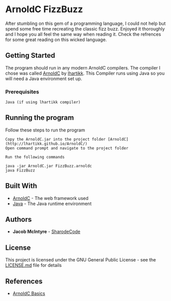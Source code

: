 # ArnoldC FizzBuzz

After stumbling on this gem of a programming language, I could not help but spend some free time recreating the classic fizz buzz. Enjoyed it thoroughly and I hope you all feel the same way when reading it. Check the refrences for some great reading on this wicked language.

## Getting Started

The program should run in any modern ArnoldC compilers. The compiler I chose was called [ArnoldC](https://github.com/lhartikk/ArnoldC) by [lhartikk](https://github.com/lhartikk). This Compiler runs using Java so you will need a Java environment set up.

### Prerequisites

```
Java (if using lhartikk compiler)
```

## Running the program

Follow these steps to run the program

```
Copy the ArnoldC.jar into the project folder [ArnoldC](http://lhartikk.github.io/ArnoldC/)
Open command prompt and navigate to the project folder

Run the following commands

java -jar ArnoldC.jar FizzBuzz.arnoldc
java FizzBuzz

```

## Built With

* [ArnoldC](https://github.com/lhartikk/ArnoldC) - The web framework used
* [Java](http://www.oracle.com/technetwork/java/javase/downloads/jre8-downloads-2133155.html) - The Java runtime environment

## Authors

* **Jacob McIntyre** - [SharodeCode](https://github.com/SharodeCode)

## License

This project is licensed under the GNU General Public License - see the [LICENSE.md](LICENSE.md) file for details

## References

* [ArnoldC Basics](https://github.com/lhartikk/ArnoldC/wiki/ArnoldC)
